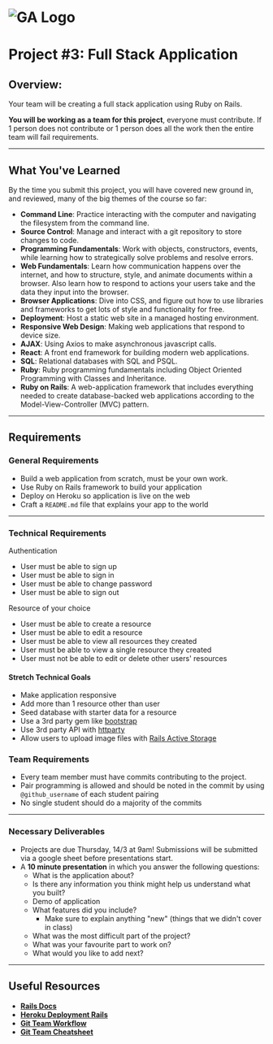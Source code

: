 # ![GA Logo](https://ga-dash.s3.amazonaws.com/production/assets/logo-9f88ae6c9c3871690e33280fcf557f33.png) 

# Project #3: Full Stack Application

## Overview:

Your team will be creating a full stack application using Ruby on Rails.

**You will be working as a team for this project**, everyone must contribute.  If 1 person does not contribute or 1 person does all the work then the entire team will fail requirements.

---

## What You've Learned

By the time you submit this project, you will have covered new ground in, and reviewed, many of the big themes of the course so far:

- **Command Line**: Practice interacting with the computer and navigating the filesystem from the command line.
- **Source Control**: Manage and interact with a git repository to store changes to code.
- **Programming Fundamentals**: Work with objects, constructors, events, while learning how to strategically solve problems and resolve errors.
- **Web Fundamentals**: Learn how communication happens over the internet, and how to structure, style, and animate documents within a browser. Also learn how to respond to actions your users take and the data they input into the browser.
- **Browser Applications**: Dive into CSS, and figure out how to use libraries and frameworks to get lots of style and functionality for free.
- **Deployment**: Host a static web site in a managed hosting environment.
- **Responsive Web Design**: Making web applications that respond to device size.
- **AJAX**: Using Axios to make asynchronous javascript calls.
- **React**: A front end framework for building modern web applications.
- **SQL**: Relational databases with SQL and PSQL.
- **Ruby**: Ruby programming fundamentals including Object Oriented Programming with Classes and Inheritance.
- **Ruby on Rails**: A web-application framework that includes everything needed to create database-backed web applications according to the Model-View-Controller (MVC) pattern.

---

## Requirements

### General Requirements

- Build a web application from scratch, must be your own work.
- Use Ruby on Rails framework to build your application
- Deploy on Heroku so application is live on the web
- Craft a `README.md` file that explains your app to the world

---

### Technical Requirements

Authentication
- User must be able to sign up
- User must be able to sign in
- User must be able to change password
- User must be able to sign out

Resource of your choice
- User must be able to create a resource
- User must be able to edit a resource
- User must be able to view all resources they created
- User must be able to view a single resource they created
- User must not be able to edit or delete other users' resources

#### Stretch Technical Goals

- Make application responsive
- Add more than 1 resource other than user
- Seed database with starter data for a resource
- Use a 3rd party gem like [bootstrap](https://github.com/twbs/bootstrap-rubygem) 
- Use 3rd party API with [httparty](https://github.com/jnunemaker/httparty)
- Allow users to upload image files with [Rails Active Storage](https://gorails.com/episodes/file-uploading-with-activestorage-rails-5-2)

### Team Requirements

- Every team member must have commits contributing to the project.  
- Pair programming is allowed and should be noted in the commit by using `@github_username` of each student pairing
- No single student should do a majority of the commits

---

### Necessary Deliverables
- Projects are due Thursday, 14/3 at 9am!  Submissions will be submitted via a google sheet before presentations start.
- A **10 minute presentation** in which you answer the following questions:
  - What is the application about?
  - Is there any information you think might help us understand what you built?
  - Demo of application
  - What features did you include?
    - Make sure to explain anything "new" (things that we didn't cover in class)
  - What was the most difficult part of the project?
  - What was your favourite part to work on?
  - What would you like to add next?

---

## Useful Resources

- **[Rails Docs](https://guides.rubyonrails.org/getting_started.html)**
- **[Heroku Deployment Rails](https://devcenter.heroku.com/articles/getting-started-with-rails5)**
- **[Git Team Workflow](https://www.atlassian.com/git/tutorials/comparing-workflows)**
- **[Git Team Cheatsheet](https://jameschambers.co/writing/git-team-workflow-cheatsheet/)**
